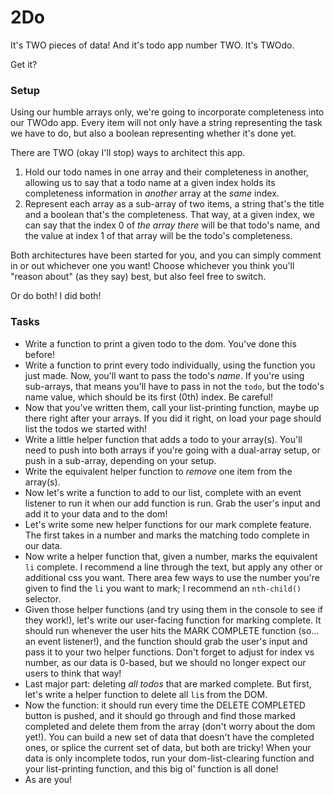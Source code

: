 # 2Do

It's TWO pieces of data! And it's todo app number TWO. It's TWOdo.

Get it?


### Setup

Using our humble arrays only, we're going to incorporate completeness into our TWOdo app. Every item will not only have a string representing the task we have to do, but also a boolean representing whether it's done yet.

There are TWO (okay I'll stop) ways to architect this app.

1. Hold our todo names in one array and their completeness in another, allowing us to say that a todo name at a given index holds its completeness information in *another* array at the *same* index.
2. Represent each array as a sub-array of two items, a string that's the title and a boolean that's the completeness. That way, at a given index, we can say that the index 0 of *the array there* will be that todo's name, and the value at index 1 of that array will be the todo's completeness.

Both architectures have been started for you, and you can simply comment in or out whichever one you want! Choose whichever you think you'll "reason about" (as they say) best, but also feel free to switch.

Or do both! I did both!


### Tasks

* Write a function to print a given todo to the dom. You've done this before!
* Write a function to print every todo individually, using the function you just made. Now, you'll want to pass the todo's *name*. If you're using sub-arrays, that means you'll have to pass in not the `todo`, but the todo's name value, which should be its first (0th) index. Be careful!
* Now that you've written them, call your list-printing function, maybe up there right after your arrays. If you did it right, on load your page should list the todos we started with!
* Write a little helper function that adds a todo to your array(s). You'll need to push into both arrays if you're going with a dual-array setup, or push in a sub-array, depending on your setup.
* Write the equivalent helper function to *remove* one item from the array(s).
* Now let's write a function to add to our list, complete with an event listener to run it when our add function is run. Grab the user's input and add it to your data and to the dom!
* Let's write some new helper functions for our mark complete feature. The first takes in a number and marks the matching todo complete in our data.
* Now write a helper function that, given a number, marks the equivalent `li` complete. I recommend a line through the text, but apply any other or additional css you want. There area few ways to use the number you're given to find the `li` you want to mark; I recommend an `nth-child()` selector.
* Given those helper functions (and try using them in the console to see if they work!), let's write our user-facing function for marking complete. It should run whenever the user hits the MARK COMPLETE function (so... an event listener!), and the function should grab the user's input and pass it to your two helper functions. Don't forget to adjust for index vs number, as our data is 0-based, but we should no longer expect our users to think that way!
* Last major part: deleting *all todos* that are marked complete. But first, let's write a helper function to delete all `li`s from the DOM.
* Now the function: it should run every time the DELETE COMPLETED button is pushed, and it should go through and find those marked completed and delete them from the array (don't worry about the dom yet!). You can build a new set of data that doesn't have the completed ones, or splice the current set of data, but both are tricky! When your data is only incomplete todos, run your dom-list-clearing function and your list-printing function, and this big ol' function is all done!
* As are you!